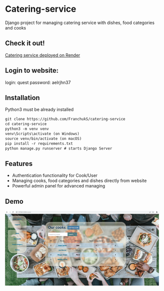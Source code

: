 # Catering-service

Django project for managing catering service with dishes, food categories and cooks

## Check it out!

[Catering service deployed on Render](https://catering-service.onrender.com/)

## Login to website:
login: quest password: aelrjhn37

## Installation

Python3 must be already installed

```shell
git clone https://github.com/FranchukS/catering-service
cd catering-service
python3 -m venv venv
venv\Scripts\activate (on Windows)
source venv/bin/activate (on macOS)
pip install -r requirements.txt
python manage.py runserver # starts Django Server
```

## Features

* Authentication functionality for Cook/User
* Managing cooks, food categories and dishes directly from website
* Powerful admin panel for advanced managing

## Demo

![Website Interface](demo.PNG)
